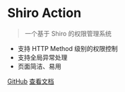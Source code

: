 # Shiro Action

> 一个基于 Shiro 的权限管理系统

* 支持 HTTP Method 级别的权限控制
* 支持全局异常处理
* 页面简洁、易用

[GitHub](https://github.com/docsifyjs/docsify/)
[查看文档](#快速入门)